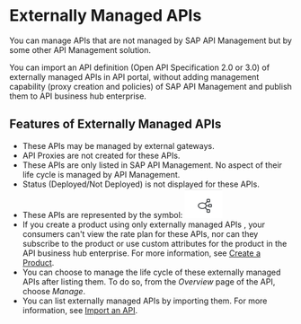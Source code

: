 <!-- loio848015dfbb704293aec771ff84a21072 -->

# Externally Managed APIs

You can manage APIs that are not managed by SAP API Management but by some other API Management solution.

You can import an API definition \(Open API Specification 2.0 or 3.0\) of externally managed APIs in API portal, without adding management capability \(proxy creation and policies\) of SAP API Management and publish them to API business hub enterprise.



<a name="loio848015dfbb704293aec771ff84a21072__section_ql1_fyb_mnb"/>

## Features of Externally Managed APIs

-   These APIs may be managed by external gateways.
-   API Proxies are not created for these APIs.
-   These APIs are only listed in SAP API Management. No aspect of their life cycle is managed by API Management.
-   Status \(Deployed/Not Deployed\) is not displayed for these APIs.
-   These APIs are represented by the symbol: ![](images/External_API_94e5ac7.png)
-   If you create a product using only externally managed APIs , your consumers can't view the rate plan for these APIs, nor can they subscribe to the product or use custom attributes for the product in the API business hub enterprise. For more information, see [Create a Product](create-a-product-d769622.md).
-   You can choose to manage the life cycle of these externally managed APIs after listing them. To do so, from the *Overview* page of the API, choose *Manage*.
-   You can list externally managed APIs by importing them. For more information, see [Import an API](import-an-api-9342a93.md).

